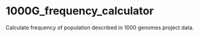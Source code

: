 # 1000G_frequency_calculator
Calculate frequency of population described in 1000 genomes project data.
